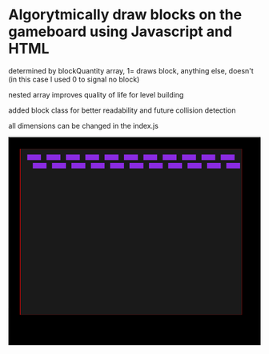 # Algorytmically draw blocks on the gameboard using Javascript and HTML

determined by blockQuantity array, 1= draws block, anything else, doesn't (in this case I used 0 to signal no block)

nested array improves quality of life for level building

added block class for better readability and future collision detection

all dimensions can be changed in the index.js

![example screenshot for current blockQuantity](/draw%20blocks%20on%20the%20gameboard.png?raw=true "example screenshot")
